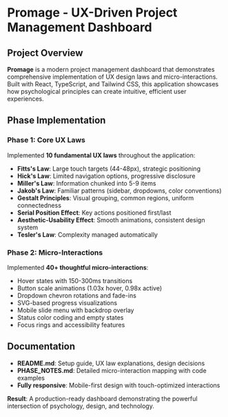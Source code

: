 # Promage - UX-Driven Project Management Dashboard

## Project Overview

**Promage** is a modern project management dashboard that demonstrates comprehensive implementation of UX design laws and micro-interactions. Built with React, TypeScript, and Tailwind CSS, this application showcases how psychological principles can create intuitive, efficient user experiences.

## Phase Implementation

### Phase 1: Core UX Laws
Implemented **10 fundamental UX laws** throughout the application:
- **Fitts's Law**: Large touch targets (44-48px), strategic positioning
- **Hick's Law**: Limited navigation options, progressive disclosure
- **Miller's Law**: Information chunked into 5-9 items
- **Jakob's Law**: Familiar patterns (sidebar, dropdowns, color conventions)
- **Gestalt Principles**: Visual grouping, common regions, uniform connectedness
- **Serial Position Effect**: Key actions positioned first/last
- **Aesthetic-Usability Effect**: Smooth animations, consistent design system
- **Tesler's Law**: Complexity managed automatically

### Phase 2: Micro-Interactions
Implemented **40+ thoughtful micro-interactions**:
- Hover states with 150-300ms transitions
- Button scale animations (1.03x hover, 0.98x active)
- Dropdown chevron rotations and fade-ins
- SVG-based progress visualizations
- Mobile slide menu with backdrop overlay
- Status color coding and empty states
- Focus rings and accessibility features

## Documentation

- **README.md**: Setup guide, UX law explanations, design decisions
- **PHASE_NOTES.md**: Detailed micro-interaction mapping with code examples
- **Fully responsive**: Mobile-first design with touch-optimized interactions

**Result**: A production-ready dashboard demonstrating the powerful intersection of psychology, design, and technology.